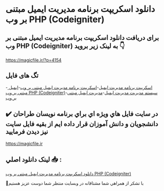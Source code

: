 # دانلود اسکریپت برنامه مدیریت ایمیل مبتنی بر وب PHP (Codeigniter)

## برای دریافت دانلود اسکریپت برنامه مدیریت ایمیل مبتنی بر وب PHP (Codeigniter) به لینک زیر بروید 👇

https://magicfile.ir/?p=4154

## تگ های فایل

-[ اسکریپت برنامه مدیریت ایمیل](https://magicfile.ir/product/%d8%a7%d8%b3%da%a9%d8%b1%db%8c%d9%be%d8%aa%d8%a8%d8%b1%d9%86%d8%a7%d9%85%d9%87-%d9%85%d8%af%db%8c%d8%b1%db%8c%d8%aa-%d8%a7%db%8c%d9%85%db%8c%d9%84-%d9%85%d8%a8%d8%aa%d9%86%db%8c-%d8%a8%d8%b1-%d9%88%d8%a8-php-codeigniter/)-[اسکریپت برنامه مدیریت ایمیل مبتنی بر وب](https://magicfile.ir/product/%d8%a7%d8%b3%da%a9%d8%b1%db%8c%d9%be%d8%aa%d8%a8%d8%b1%d9%86%d8%a7%d9%85%d9%87-%d9%85%d8%af%db%8c%d8%b1%db%8c%d8%aa-%d8%a7%db%8c%d9%85%db%8c%d9%84-%d9%85%d8%a8%d8%aa%d9%86%db%8c-%d8%a8%d8%b1-%d9%88%d8%a8-php-codeigniter/)-[ایمیل مبتنی بر وب PHP (Codeigniter)](https://magicfile.ir/product/%d8%a7%d8%b3%da%a9%d8%b1%db%8c%d9%be%d8%aa%d8%a8%d8%b1%d9%86%d8%a7%d9%85%d9%87-%d9%85%d8%af%db%8c%d8%b1%db%8c%d8%aa-%d8%a7%db%8c%d9%85%db%8c%d9%84-%d9%85%d8%a8%d8%aa%d9%86%db%8c-%d8%a8%d8%b1-%d9%88%d8%a8-php-codeigniter/)-[سیستم مدیریت مدیریت ایمیل](https://magicfile.ir/product/%d8%a7%d8%b3%da%a9%d8%b1%db%8c%d9%be%d8%aa%d8%a8%d8%b1%d9%86%d8%a7%d9%85%d9%87-%d9%85%d8%af%db%8c%d8%b1%db%8c%d8%aa-%d8%a7%db%8c%d9%85%db%8c%d9%84-%d9%85%d8%a8%d8%aa%d9%86%db%8c-%d8%a8%d8%b1-%d9%88%d8%a8-php-codeigniter/)-[مدیریت ایمیل مبتنی بر وب](https://magicfile.ir/product/%d8%a7%d8%b3%da%a9%d8%b1%db%8c%d9%be%d8%aa%d8%a8%d8%b1%d9%86%d8%a7%d9%85%d9%87-%d9%85%d8%af%db%8c%d8%b1%db%8c%d8%aa-%d8%a7%db%8c%d9%85%db%8c%d9%84-%d9%85%d8%a8%d8%aa%d9%86%db%8c-%d8%a8%d8%b1-%d9%88%d8%a8-php-codeigniter/)

## ✔️ در سايت فايل هاي ويژه اي براي برنامه نويسان طراحان دانشجويان و دانش آموزان قرار داده ايم از بقيه فايل سايت نيز ديدن فرماييد

https://magicfile.ir


## لينک دانلود اصلي 📥 :

[دانلود اسکریپت برنامه مدیریت ایمیل مبتنی بر وب PHP (Codeigniter)](https://magicfile.ir/product/%d8%a7%d8%b3%da%a9%d8%b1%db%8c%d9%be%d8%aa%d8%a8%d8%b1%d9%86%d8%a7%d9%85%d9%87-%d9%85%d8%af%db%8c%d8%b1%db%8c%d8%aa-%d8%a7%db%8c%d9%85%db%8c%d9%84-%d9%85%d8%a8%d8%aa%d9%86%db%8c-%d8%a8%d8%b1-%d9%88%d8%a8-php-codeigniter/) 


🙏با تشکر از همراهي شما مشتاقانه در وبسایت منتظر شما دوست عزیز هستیم

